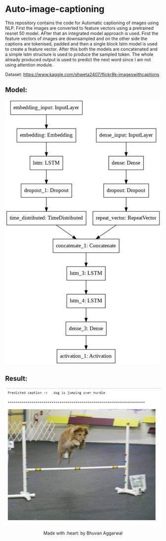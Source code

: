 # Auto-image-captioning

This repository contains the code for Automatic captioning of images using NLP. First the images are converted to feature vectors using a pretrained resnet 50 model. AFter that an integrated model approach is used. First the feature vectors of images are downsampled and on the other side the captions are tokenised, padded and then a single block lstm model is used to create a feature vector. After this both the models are concatenated and a simple lstm structure is used to produce the sampled token. The whole already produced output is used to predict the next word since I am not using attention module.

Dataset: https://www.kaggle.com/shweta2407/flickr8k-imageswithcaptions

## Model:

<img src='model.png'>

## Result:

<img src='result.PNG'>

<p align=center>Made with :heart: by Bhuvan Aggarwal</p>
